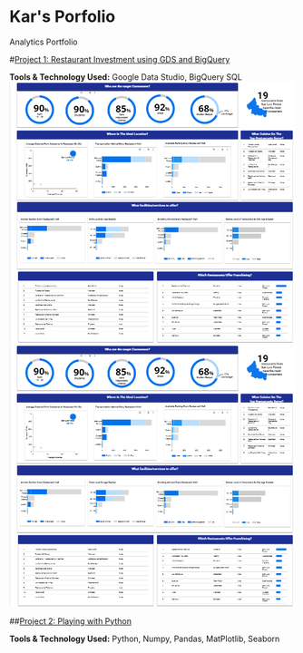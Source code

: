 # Kar's Porfolio
Analytics Portfolio

#[Project 1: Restaurant Investment using GDS and BigQuery](https://github.com/karquiambao/Restaurant-Investment)

**Tools & Technology Used:** Google Data Studio, BigQuery SQL
[![](https://github.com/karquiambao/Kar_Portfolio/blob/main/images/Portfolio%20-%20Project%201%20-%20Restaurant%20Investment%20-%20EDA.png)](#)
![](https://github.com/karquiambao/Kar_Portfolio/blob/main/images/Portfolio%20-%20Project%201%20-%20Restaurant%20Investment%20-%20EDA.png)

##[Project 2: Playing with Python](https://github.com/karquiambao/Playing-With-Python)

**Tools & Technology Used:** Python, Numpy, Pandas, MatPlotlib, Seaborn
